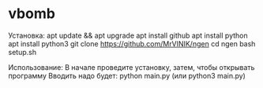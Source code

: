 # vbomb

Установка:
apt update && apt upgrade
apt install github
apt install python
apt install python3
git clone https://github.com/MrVINIK/ngen
cd ngen 
bash setup.sh

Использование:
В начале проведите установку, затем, чтобы открывать программу
Вводить надо будет:
python main.py
(или python3 main.py)
